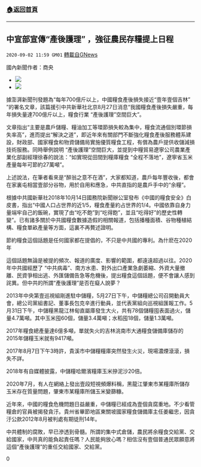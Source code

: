 ###  [:house:返回首頁](https://github.com/ourhimalayas/txt)
---

## 中宣部宣傳“產後護理” ，強征農民存糧提上日程
`2020-09-02 11:59 GM01` [轉載自GNews](https://gnews.org/zh-hant/330254/)

國內新聞作者：商央

- ![](https://s3.amazonaws.com/gnews-media-offload/wp-content/uploads/2020/09/02115901/IMG_20200828_161710.jpg)
- ![](https://s3.amazonaws.com/gnews-media-offload/wp-content/uploads/2020/09/02115927/1dd.jpg)


據澎湃新聞刊發題為“每年700億斤以上，中國糧食產後損失接近“壹年壹個吉林”
”的署名文章，該篇援引中共新華社北京8月27日消息“我國糧食產後損失嚴重，每年損失量達700億斤以上，糧食行業 “產後護理”空間巨大”。

文章指出“主要是農戶儲糧、糧油加工等環節損失較為集中，糧食流通個別環節損失率高”，進而提出“解決之道”，即近年來有關部門不斷強化糧食產後服務體系建設，財政部、國家糧食和物資儲備局實施優質糧食工程，有償為農戶提供收儲減損技術服務。同時舉例說明 “產後護理”空間巨大，並提到中糧貿易遼寧公司農業產業化部副經理徐春的說法：“如實現從田間到糧庫糧食 “全程不落地”，遼寧省玉米產量每年可節約27萬噸”。

上述說法，在筆者看來是“醉翁之意不在酒”，大家都知道，農戶每年豐收後，都會在家裏屯相當壹部分谷物，用於自用和應急，中共直指的是農戶手中的“余糧”。

根據中共國新華社2018年10月14日國務院新聞辦公室發布《中國的糧食安全》白皮書，指出“中國人口占世界的近1/5，糧食產量約占世界的1/4。中國依靠自身力量端牢自己的飯碗，實現了由“吃不飽”到“吃得飽”，並且“吃得好”的歷史性轉變”。已有諸多關於中共國糧食數據造假的相關報道，包括播種面積、谷物種植結構、糧食單畝產量等方面，這裏不再贅述證明。

節約糧食這個話題是任何國家都在提倡的，不只是中共國的專利。為什麽在2020年

這個話題無論是被提的頻次、報道的廣度、影響的範圍，都遠遠超過以往。2020年中共國經歷了 “中共病毒”、南方水患、對外出口產業急劇萎縮、外資大量撤離、民資爭相出逃、外匯儲備告急等危機後，提出糧食這個話題，便不會讓人感到詫異。但中共的所謂“產後護理”是否在癡人說夢？

2013年中央第壹巡視組剛進駐中儲糧，5月27日下午，中儲糧總公司召開動員大會，總公司黨組書記、董事長包克辛進行動員，並代表黨組向巡視組匯報工作。5月31日下午，中儲糧黑龍江林甸直屬庫發生大火，共有78個儲糧囤表面過火，儲量4.7萬噸。其中玉米囤60個，儲量3.4萬噸；水稻囤18個，儲量1.3萬噸。

2017年糧食總產量達6億多噸，單就失火的吉林洮南市大通糧食儲備庫儲存的2015年儲糧玉米就有9417噸。

2017年8月7日下午3時許，貴溪市中儲糧糧庫突然發生火災，現場濃煙滾滾，損失不詳。

2018年有自媒體披露，中儲糧哈爾濱糧庫玉米摻泥沙20倍。

2020年7月，有人在網絡上發出壹段短視頻爆料稱，黑龍江肇東市某糧庫所儲存玉米存在質量問題，肇東市某糧庫所儲玉米變篩糠。

近年來，中國的糧食危機問題日益嚴重，中儲糧已經成為壹個貪腐重地。不少看管糧倉的官員被揭發貪汙。貴州省畢節地區東關坡國家糧食儲備庫主任姜繼忠，因貪汙公款2012年8月被判處有期徒刑14年。

中共體制的腐敗，早已滲透到骨髓。所謂的集中式倉儲，農民將余糧食交給黨、交給國家，中共真的能負起責任嗎？人民能夠放心嗎？相信沒有壹個普通民眾願意將這個“產後護理”的重任交給國家、交給黨。

0
